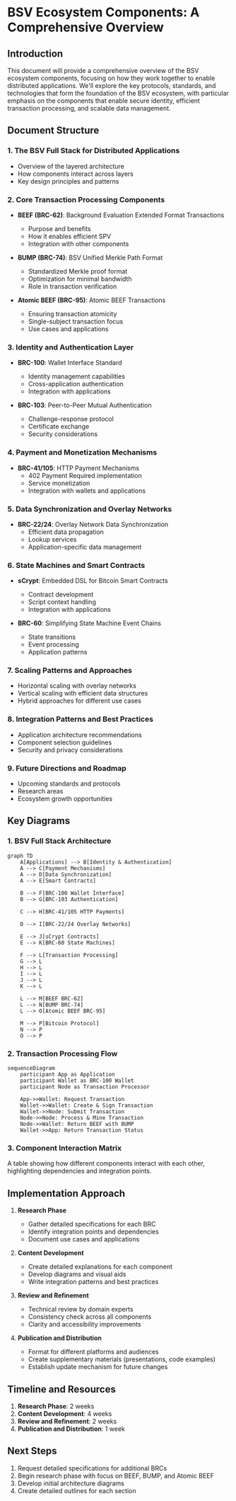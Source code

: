 # BSV Ecosystem Components: A Comprehensive Overview

## Introduction
This document will provide a comprehensive overview of the BSV ecosystem components, focusing on how they work together to enable distributed applications. We'll explore the key protocols, standards, and technologies that form the foundation of the BSV ecosystem, with particular emphasis on the components that enable secure identity, efficient transaction processing, and scalable data management.

## Document Structure

### 1. The BSV Full Stack for Distributed Applications
- Overview of the layered architecture
- How components interact across layers
- Key design principles and patterns

### 2. Core Transaction Processing Components
- **BEEF (BRC-62)**: Background Evaluation Extended Format Transactions
  - Purpose and benefits
  - How it enables efficient SPV
  - Integration with other components
  
- **BUMP (BRC-74)**: BSV Unified Merkle Path Format
  - Standardized Merkle proof format
  - Optimization for minimal bandwidth
  - Role in transaction verification
  
- **Atomic BEEF (BRC-95)**: Atomic BEEF Transactions
  - Ensuring transaction atomicity
  - Single-subject transaction focus
  - Use cases and applications

### 3. Identity and Authentication Layer
- **BRC-100**: Wallet Interface Standard
  - Identity management capabilities
  - Cross-application authentication
  - Integration with applications
  
- **BRC-103**: Peer-to-Peer Mutual Authentication
  - Challenge-response protocol
  - Certificate exchange
  - Security considerations

### 4. Payment and Monetization Mechanisms
- **BRC-41/105**: HTTP Payment Mechanisms
  - 402 Payment Required implementation
  - Service monetization
  - Integration with wallets and applications

### 5. Data Synchronization and Overlay Networks
- **BRC-22/24**: Overlay Network Data Synchronization
  - Efficient data propagation
  - Lookup services
  - Application-specific data management

### 6. State Machines and Smart Contracts
- **sCrypt**: Embedded DSL for Bitcoin Smart Contracts
  - Contract development
  - Script context handling
  - Integration with applications
  
- **BRC-60**: Simplifying State Machine Event Chains
  - State transitions
  - Event processing
  - Application patterns

### 7. Scaling Patterns and Approaches
- Horizontal scaling with overlay networks
- Vertical scaling with efficient data structures
- Hybrid approaches for different use cases

### 8. Integration Patterns and Best Practices
- Application architecture recommendations
- Component selection guidelines
- Security and privacy considerations

### 9. Future Directions and Roadmap
- Upcoming standards and protocols
- Research areas
- Ecosystem growth opportunities

## Key Diagrams

### 1. BSV Full Stack Architecture
```mermaid
graph TD
    A[Applications] --> B[Identity & Authentication]
    A --> C[Payment Mechanisms]
    A --> D[Data Synchronization]
    A --> E[Smart Contracts]
    
    B --> F[BRC-100 Wallet Interface]
    B --> G[BRC-103 Authentication]
    
    C --> H[BRC-41/105 HTTP Payments]
    
    D --> I[BRC-22/24 Overlay Networks]
    
    E --> J[sCrypt Contracts]
    E --> K[BRC-60 State Machines]
    
    F --> L[Transaction Processing]
    G --> L
    H --> L
    I --> L
    J --> L
    K --> L
    
    L --> M[BEEF BRC-62]
    L --> N[BUMP BRC-74]
    L --> O[Atomic BEEF BRC-95]
    
    M --> P[Bitcoin Protocol]
    N --> P
    O --> P
```

### 2. Transaction Processing Flow
```mermaid
sequenceDiagram
    participant App as Application
    participant Wallet as BRC-100 Wallet
    participant Node as Transaction Processor
    
    App->>Wallet: Request Transaction
    Wallet->>Wallet: Create & Sign Transaction
    Wallet->>Node: Submit Transaction
    Node->>Node: Process & Mine Transaction
    Node->>Wallet: Return BEEF with BUMP
    Wallet->>App: Return Transaction Status
```

### 3. Component Interaction Matrix
A table showing how different components interact with each other, highlighting dependencies and integration points.

## Implementation Approach

1. **Research Phase**
   - Gather detailed specifications for each BRC
   - Identify integration points and dependencies
   - Document use cases and applications

2. **Content Development**
   - Create detailed explanations for each component
   - Develop diagrams and visual aids
   - Write integration patterns and best practices

3. **Review and Refinement**
   - Technical review by domain experts
   - Consistency check across all components
   - Clarity and accessibility improvements

4. **Publication and Distribution**
   - Format for different platforms and audiences
   - Create supplementary materials (presentations, code examples)
   - Establish update mechanism for future changes

## Timeline and Resources

1. **Research Phase**: 2 weeks
2. **Content Development**: 4 weeks
3. **Review and Refinement**: 2 weeks
4. **Publication and Distribution**: 1 week

## Next Steps

1. Request detailed specifications for additional BRCs
2. Begin research phase with focus on BEEF, BUMP, and Atomic BEEF
3. Develop initial architecture diagrams
4. Create detailed outlines for each section